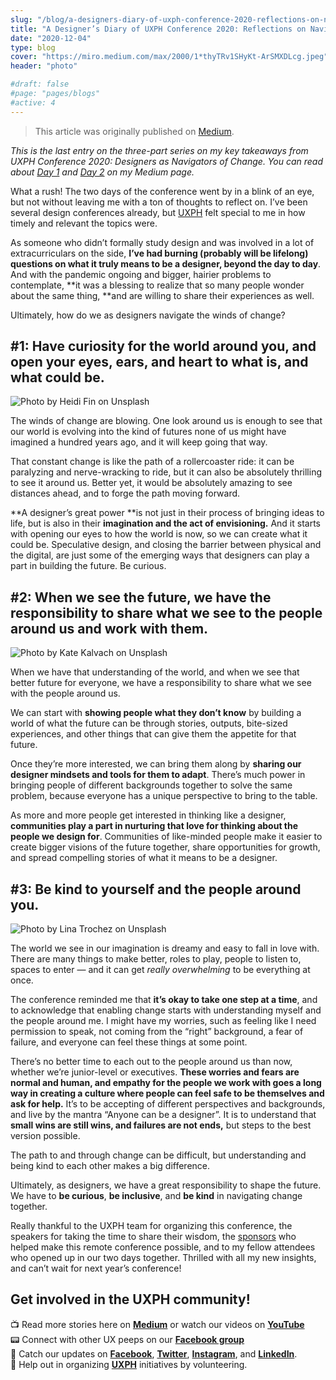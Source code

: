 ```yaml
---
slug: "/blog/a-designers-diary-of-uxph-conference-2020-reflections-on-navigating-change"
title: "A Designer’s Diary of UXPH Conference 2020: Reflections on Navigating Change"
date: "2020-12-04"
type: blog
cover: "https://miro.medium.com/max/2000/1*thyTRv1SHyKt-ArSMXDLcg.jpeg"
header: "photo"

#draft: false
#page: "pages/blogs"
#active: 4
---
```


> This article was originally published on [Medium](https://medium.com/uxph/a-designers-diary-of-uxph-conference-2020-reflections-on-navigating-change-4ceb04a87c27).

*This is the last entry on the three-part series on my key takeaways from UXPH Conference 2020: Designers as Navigators of Change. You can read about [Day 1](https://medium.com/uxph/a-designers-diary-of-uxph-conference-2020-day-1-ce468950aa3d) and [Day 2](https://medium.com/uxph/a-designers-diary-of-uxph-conference-2020-day-2-3adf53f9afb0) on my Medium page.*

What a rush! The two days of the conference went by in a blink of an eye, but not without leaving me with a ton of thoughts to reflect on. I’ve been several design conferences already, but [UXPH](https://medium.com/uxph) felt special to me in how timely and relevant the topics were.

As someone who didn’t formally study design and was involved in a lot of extracurriculars on the side, **I’ve had burning (probably will be lifelong) questions on what it truly means to be a designer, beyond the day to day**. And with the pandemic ongoing and bigger, hairier problems to contemplate, **it was a blessing to realize that so many people wonder about the same thing, **and are willing to share their experiences as well.

Ultimately, how do we as designers navigate the winds of change?

## #1: Have curiosity for the world around you, and open your eyes, ears, and heart to what is, and what could be.

![Photo by [Heidi Fin](https://unsplash.com/@heidifin?utm_source=medium&utm_medium=referral) on [Unsplash](https://unsplash.com?utm_source=medium&utm_medium=referral)](https://cdn-images-1.medium.com/max/10944/0*dDRAi_dPP_Fh3MB8)

The winds of change are blowing. One look around us is enough to see that our world is evolving into the kind of futures none of us might have imagined a hundred years ago, and it will keep going that way.

That constant change is like the path of a rollercoaster ride: it can be paralyzing and nerve-wracking to ride, but it can also be absolutely thrilling to see it around us. Better yet, it would be absolutely amazing to see distances ahead, and to forge the path moving forward.

**A designer’s great power **is not just in their process of bringing ideas to life, but is also in their **imagination and the act of envisioning.** And it starts with opening our eyes to how the world is now, so we can create what it could be. Speculative design, and closing the barrier between physical and the digital, are just some of the emerging ways that designers can play a part in building the future. Be curious.

## #2: When we see the future, we have the responsibility to share what we see to the people around us and work with them.

![Photo by [Kate Kalvach](https://unsplash.com/@katekalvach?utm_source=medium&utm_medium=referral) on [Unsplash](https://unsplash.com?utm_source=medium&utm_medium=referral)](https://cdn-images-1.medium.com/max/11744/0*Lv-_qlJiMWa6MjCb)

When we have that understanding of the world, and when we see that better future for everyone, we have a responsibility to share what we see with the people around us.

We can start with **showing people what they don’t know** by building a world of what the future can be through stories, outputs, bite-sized experiences, and other things that can give them the appetite for that future.

Once they’re more interested, we can bring them along by **sharing our designer mindsets and tools for them to adapt**. There’s much power in bringing people of different backgrounds together to solve the same problem, because everyone has a unique perspective to bring to the table.

As more and more people get interested in thinking like a designer, **communities play a part in nurturing that love for thinking about the people we design for**. Communities of like-minded people make it easier to create bigger visions of the future together, share opportunities for growth, and spread compelling stories of what it means to be a designer.

## #3: Be kind to yourself and the people around you.

![Photo by [Lina Trochez](https://unsplash.com/@lmtrochezz?utm_source=medium&utm_medium=referral) on [Unsplash](https://unsplash.com?utm_source=medium&utm_medium=referral)](https://cdn-images-1.medium.com/max/12032/0*JwE4vyL_ZWTeZlRK)

The world we see in our imagination is dreamy and easy to fall in love with. There are many things to make better, roles to play, people to listen to, spaces to enter — and it can get *really overwhelming* to be everything at once.

The conference reminded me that **it’s okay to take one step at a time**, and to acknowledge that enabling change starts with understanding myself and the people around me. I might have my worries, such as feeling like I need permission to speak, not coming from the “right” background, a fear of failure, and everyone can feel these things at some point.

There’s no better time to each out to the people around us than now, whether we’re junior-level or executives. **These worries and fears are normal and human, and empathy for the people we work with goes a long way in creating a culture where people can feel safe to be themselves and ask for help.** It’s to be accepting of different perspectives and backgrounds, and live by the mantra “Anyone can be a designer”. It is to understand that **small wins are still wins, and failures are not ends,** but steps to the best version possible.

The path to and through change can be difficult, but understanding and being kind to each other makes a big difference.

Ultimately, as designers, we have a great responsibility to shape the future. We have to **be curious**, **be inclusive**, and **be kind** in navigating change together.

Really thankful to the UXPH team for organizing this conference, the speakers for taking the time to share their wisdom, the [sponsors](http://2020.uxph.org/sponsors) who helped make this remote conference possible, and to my fellow attendees who opened up in our two days together. Thrilled with all my new insights, and can’t wait for next year’s conference!

## Get involved in the UXPH community!

📺 Read more stories here on **[Medium](https://medium.com/uxph)** or watch our videos on **[YouTube](https://www.youtube.com/channel/UCbgbbQyqImwvLCeYrmK30Mg/featured)**
<br/>
📟 Connect with other UX peeps on our **[Facebook group](https://www.facebook.com/groups/uxphofficial/)**
<br/>
📰 Catch our updates on **[Facebook](https://www.facebook.com/uxphofficial/)**, **[Twitter](https://twitter.com/uxphofficial)**,
**[Instagram](https://www.instagram.com/uxphofficial/)**, and **[LinkedIn](https://www.linkedin.com/company/uxph/)**.
<br/>
🧩 Help out in organizing **[UXPH](https://uxph.org/volunteers/)** initiatives by volunteering.
